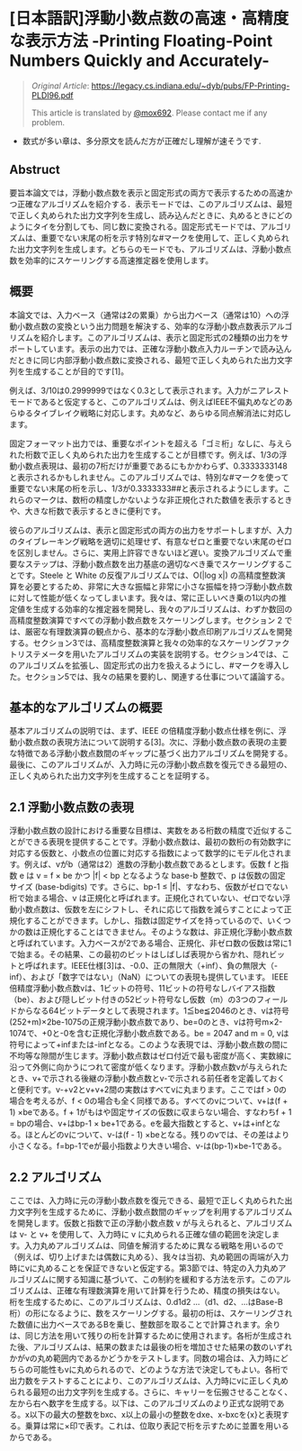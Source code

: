 # [日本語訳]浮動小数点数の高速・高精度な表示方法 -Printing Floating-Point Numbers Quickly and Accurately-
> *Original Article*: https://legacy.cs.indiana.edu/~dyb/pubs/FP-Printing-PLDI96.pdf
> 
> This article is translated by [@mox692](https://twitter.com/mox692). Please contact me if any problem.

* 数式が多い章は、多分原文を読んだ方が正確だし理解が速そうです.

## Abstruct
要旨本論文では，浮動小数点数を表示と固定形式の両方で表示するための高速かつ正確なアルゴリズムを紹介する．表示モードでは、このアルゴリズムは、最短で正しく丸められた出力文字列を生成し、読み込んだときに、丸めるときにどのようにタイを分割しても、同じ数に変換される。固定形式モードでは、アルゴリズムは、重要でない末尾の桁を示す特別な#マークを使用して、正しく丸められた出力文字列を生成します。どちらのモードでも、アルゴリズムは、浮動小数点数を効率的にスケーリングする高速推定器を使用します。

## 概要
本論文では、入力ベース（通常は2の累乗）から出力ベース（通常は10）への浮動小数点数の変換という出力問題を解決する、効率的な浮動小数点数表示アルゴリズムを紹介します。このアルゴリズムは、表示と固定形式の2種類の出力をサポートしています。表示の出力では、正確な浮動小数点入力ルーチンで読み込んだときに同じ内部浮動小数点数に変換される、最短で正しく丸められた出力文字列を生成することが目的です[1]。

例えば、3/10は0.2999999ではなく0.3として表示されます。入力がニアレストモードであると仮定すると、このアルゴリズムは、例えばIEEE不偏丸めなどのあらゆるタイブレイク戦略に対応します。丸めなど、あらゆる同点解消法に対応します。

固定フォーマット出力では、重要なポイントを超える「ゴミ桁」なしに、与えられた桁数で正しく丸められた出力を生成することが目標です。例えば、1/3の浮動小数点表現は、最初の7桁だけが重要であるにもかかわらず、0.3333333148と表示されるかもしれません。このアルゴリズムでは、特別な#マークを使って重要でない末尾の桁を示し、1/3が0.3333333##と表示されるようにします。これらのマークは、数桁の精度しかないような非正規化された数値を表示するときや、大きな桁数で表示するときに便利です。

彼らのアルゴリズムは、表示と固定形式の両方の出力をサポートしますが、入力のタイブレーキング戦略を適切に処理せず、有意なゼロと重要でない末尾のゼロを区別しません。さらに、実用上許容できないほど遅い。変換アルゴリズムで重要なステップは、浮動小数点数を出力基底の適切なべき乗でスケーリングすることです。Steele と White の反復アルゴリズムでは、O(|log x|) の高精度整数演算を必要とするため、非常に大きな振幅と非常に小さな振幅を持つ浮動小数点数に対して性能が低くなってしまいます。我々は、常に正しいべき乗の1以内の推定値を生成する効率的な推定器を開発し、我々のアルゴリズムは、わずか数回の高精度整数演算ですべての浮動小数点数をスケーリングします。セクション 2 では、厳密な有理数演算の観点から、基本的な浮動小数点印刷アルゴリズムを開発する。セクション3では、高精度整数演算と我々の効率的なスケーリングファクトリステメータを用いたアルゴリズムの実装を説明する。セクション4では、このアルゴリズムを拡張し、固定形式の出力を扱えるようにし、#マークを導入した。セクション5では、我々の結果を要約し、関連する仕事について議論する。

## 基本的なアルゴリズムの概要
基本アルゴリズムの説明では、まず、IEEE の倍精度浮動小数点仕様を例に、浮動小数点数の表現方法について説明する[3]。次に、浮動小数点数の表現の主要な特徴である浮動小数点数間のギャップに基づく出力アルゴリズムを開発する。最後に、このアルゴリズムが、入力時に元の浮動小数点数を復元できる最短の、正しく丸められた出力文字列を生成することを証明する。

## 2.1 浮動小数点数の表現
浮動小数点数の設計における重要な目標は、実数をある桁数の精度で近似することができる表現を提供することです。浮動小数点数は、最初の数桁の有効数字に対応する仮数と、小数点の位置に対応する指数によって数学的にモデル化されます。例えば、vがb（通常は2）進数の浮動小数点数であるとします。仮数 f と指数 e は v = f × be かつ |f| < bp となるような base-b 整数で、p は仮数の固定サイズ (base-bdigits) です。さらに、bp-1 ≤ |f|、すなわち、仮数がゼロでない桁で始まる場合、v は正規化と呼ばれます。正規化されていない、ゼロでない浮動小数点数は、仮数を左にシフトし、それに応じて指数を減らすことによって正規化することができます。しかし、指数は固定サイズを持っているので、いくつかの数は正規化することはできません。そのような数は、非正規化浮動小数点数と呼ばれています。入力ベースが2である場合、正規化、非ゼロ数の仮数は常に1で始まる。その結果、この最初のビットはしばしば表現から省かれ、隠れビットと呼ばれます。IEEE仕様[3]は、-0.0、正の無限大（+inf）、負の無限大（-inf）、および「数字ではない」（NaN）についての表現も提供しています。 IEEE倍精度浮動小数点数vは、1ビットの符号、11ビットの符号なしバイアス指数（be）、および隠しビット付きの52ビット符号なし仮数（m）の3つのフィールドからなる64ビットデータとして表現されます。1≦be≦2046のとき、vは符号(252+m)×2be-1075の正規浮動小数点数であり、be=0のとき、vは符号m×2-1074で、+0と-0を含む正規化浮動小数点数である。be = 2047 and m = 0, vは符号によって+infまたは-infとなる。このような表現では、浮動小数点数の間に不均等な隙間が生じます。浮動小数点数はゼロ付近で最も密度が高く、実数線に沿って外側に向かうにつれて密度が低くなります。浮動小数点数vが与えられたとき、v+で示される後継の浮動小数点数とv-で示される前任者を定義しておくと便利です。v-+v2とv+v+2間の実数はすべてvに丸まります。ここではf > 0の場合を考えるが、f < 0の場合も全く同様である。すべてのvについて、v+は(f + 1) ×beである。f + 1がもはや固定サイズの仮数に収まらない場合、すなわちf + 1 = bpの場合、v+はbp-1 × be+1である。eを最大指数とすると、v+は+infとなる。ほとんどのvについて、v-は(f - 1) ×beとなる。残りのvでは、その差はより小さくなる。f=bp-1でeが最小指数より大きい場合、v-は(bp-1)×be-1である。

## 2.2 アルゴリズム
ここでは、入力時に元の浮動小数点数を復元できる、最短で正しく丸められた出力文字列を生成するために、浮動小数点数間のギャップを利用するアルゴリズムを開発します。仮数と指数で正の浮動小数点数 v が与えられると、アルゴリズムは v- と v+ を使用して、入力時に v に丸められる正確な値の範囲を決定します。入力丸めアルゴリズムは、同値を解消するために異なる戦略を用いるので（例えば、切り上げまたは偶数に丸める）、我々は当初、丸め範囲の両端が入力時にvに丸めることを保証できないと仮定する。第3節では、特定の入力丸めアルゴリズムに関する知識に基づいて、この制約を緩和する方法を示す。このアルゴリズムは、正確な有理数演算を用いて計算を行うため、精度の損失はない。
桁を生成するために、このアルゴリズムは、0.d1d2 ...（d1、d2、...はBase-B桁）の形になるように、数をスケーリングする。最初の桁は、スケーリングされた数値に出力ベースであるBを乗じ、整数部を取ることで計算されます。余りは、同じ方法を用いて残りの桁を計算するために使用されます。各桁が生成された後、アルゴリズムは、結果の数または最後の桁を増加させた結果の数のいずれかがvの丸め範囲内であるかどうかをテストします。同数の場合は、入力時にどちらの可能性もvに丸められるので、どのような方法で決定してもよい。各桁で出力数をテストすることにより、このアルゴリズムは、入力時にvに正しく丸められる最短の出力文字列を生成する。さらに、キャリーを伝搬させることなく、左から右へ数字を生成する。以下は、このアルゴリズムのより正式な説明である。x以下の最大の整数をbxc、x以上の最小の整数をdxe、x-bxcを{x}と表現する。乗算は常に×印で表す。これは、位取り表記で桁を示すために並置を用いるからである。
